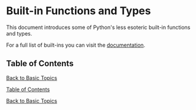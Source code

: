 # Built-in Functions and Types

This document introduces some of Python's less esoteric built-in functions and types.

For a full list of built-ins you can visit the [documentation](https://docs.python.org/3/library/functions.html).

## Table of Contents

[Back to Basic Topics](/basic/README.md)

[Table of Contents](#table-of-contents)

[Back to Basic Topics](/basic/README.md)

